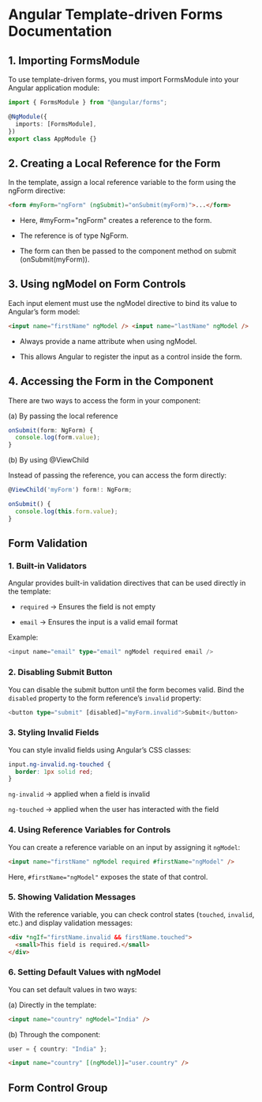# Angular Template-driven Forms Documentation

## 1. Importing FormsModule

To use template-driven forms, you must import FormsModule into your Angular application module:

```typescript
import { FormsModule } from "@angular/forms";

@NgModule({
  imports: [FormsModule],
})
export class AppModule {}
```

## 2. Creating a Local Reference for the Form

In the template, assign a local reference variable to the form using the ngForm directive:

```html
<form #myForm="ngForm" (ngSubmit)="onSubmit(myForm)">...</form>
```

- Here, #myForm="ngForm" creates a reference to the form.

- The reference is of type NgForm.

- The form can then be passed to the component method on submit (onSubmit(myForm)).

## 3. Using ngModel on Form Controls

Each input element must use the ngModel directive to bind its value to Angular’s form model:

```html
<input name="firstName" ngModel /> <input name="lastName" ngModel />
```

- Always provide a name attribute when using ngModel.

- This allows Angular to register the input as a control inside the form.

## 4. Accessing the Form in the Component

There are two ways to access the form in your component:

(a) By passing the local reference

```typescript
onSubmit(form: NgForm) {
  console.log(form.value);
}
```

(b) By using @ViewChild

Instead of passing the reference, you can access the form directly:

```typescript
@ViewChild('myForm') form!: NgForm;

onSubmit() {
  console.log(this.form.value);
}
```

## Form Validation

### 1. Built-in Validators

Angular provides built-in validation directives that can be used directly in the template:

- `required` → Ensures the field is not empty

- `email` → Ensures the input is a valid email format

Example:

```typescript
<input name="email" type="email" ngModel required email />
```

### 2. Disabling Submit Button

You can disable the submit button until the form becomes valid.
Bind the `disabled` property to the form reference’s `invalid` property:

```typescript
<button type="submit" [disabled]="myForm.invalid">Submit</button>
```

### 3. Styling Invalid Fields

You can style invalid fields using Angular’s CSS classes:

```css
input.ng-invalid.ng-touched {
  border: 1px solid red;
}
```

`ng-invalid` → applied when a field is invalid

`ng-touched` → applied when the user has interacted with the field

### 4. Using Reference Variables for Controls

You can create a reference variable on an input by assigning it `ngModel`:

```html
<input name="firstName" ngModel required #firstName="ngModel" />
```

Here, `#firstName="ngModel"` exposes the state of that control.

### 5. Showing Validation Messages

With the reference variable, you can check control states (`touched`, `invalid`, etc.) and display validation messages:

```html
<div *ngIf="firstName.invalid && firstName.touched">
  <small>This field is required.</small>
</div>
```

### 6. Setting Default Values with ngModel

You can set default values in two ways:

(a) Directly in the template:

```html
<input name="country" ngModel="India" />
```

(b) Through the component:

```typescript
user = { country: "India" };
```

```html
<input name="country" [(ngModel)]="user.country" />
```

## Form Control Group
